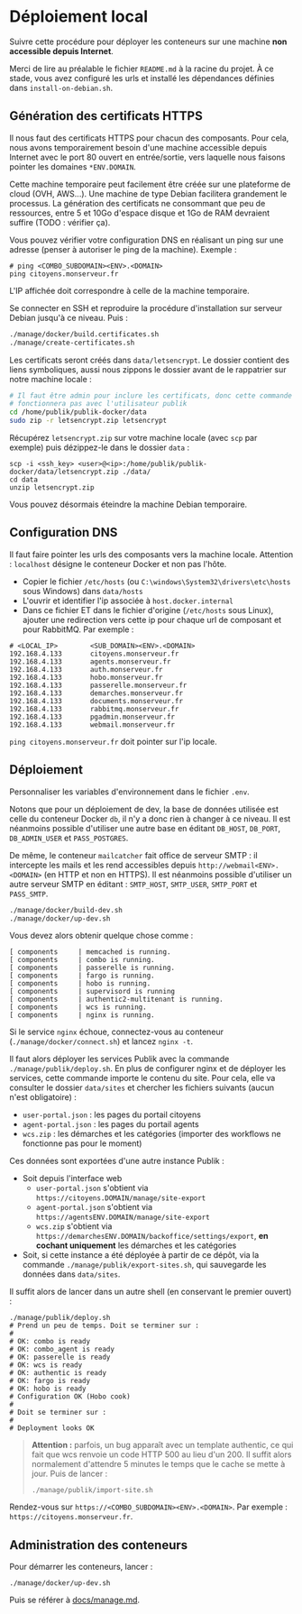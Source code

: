 # Déploiement local

Suivre cette procédure pour déployer les conteneurs sur une machine **non accessible
depuis Internet**.

Merci de lire au préalable le fichier `README.md` à la racine du projet. À ce
stade, vous avez configuré les urls et installé les dépendances définies
dans `install-on-debian.sh`.

## Génération des certificats HTTPS

Il nous faut des certificats HTTPS pour chacun des composants. Pour cela, nous
avons temporairement besoin d'une machine accessible depuis Internet avec le
port 80 ouvert en entrée/sortie, vers laquelle nous faisons pointer les
domaines `*ENV.DOMAIN`.

Cette machine temporaire peut facilement être créée sur une plateforme de cloud
(OVH, AWS...). Une machine de type Debian facilitera grandement le processus. La
génération des certificats ne consommant que peu de ressources, entre 5 et 10Go
d'espace disque et 1Go de RAM devraient suffire (TODO : vérifier ça).

Vous pouvez vérifier votre configuration DNS en réalisant un ping sur une adresse
(penser à autoriser le ping de la machine). Exemple :

```
# ping <COMBO_SUBDOMAIN><ENV>.<DOMAIN>
ping citoyens.monserveur.fr
```

L'IP affichée doit correspondre à celle de la machine temporaire.

Se connecter en SSH et reproduire la procédure d'installation sur serveur Debian
jusqu'à ce niveau. Puis :

```bash
./manage/docker/build.certificates.sh
./manage/create-certificates.sh
```

Les certificats seront créés dans `data/letsencrypt`. Le dossier contient des
liens symboliques, aussi nous zippons le dossier avant de le rappatrier sur
notre machine locale :

```bash
# Il faut être admin pour inclure les certificats, donc cette commande ne
# fonctionnera pas avec l'utilisateur publik
cd /home/publik/publik-docker/data
sudo zip -r letsencrypt.zip letsencrypt
```

Récupérez `letsencrypt.zip` sur votre machine locale (avec `scp` par exemple)
puis dézippez-le dans le dossier `data` :

```
scp -i <ssh_key> <user>@<ip>:/home/publik/publik-docker/data/letsencrypt.zip ./data/
cd data
unzip letsencrypt.zip
```

Vous pouvez désormais éteindre la machine Debian temporaire.

## Configuration DNS

Il faut faire pointer les urls des composants vers la machine locale. Attention :
`localhost` désigne le conteneur Docker et non pas l'hôte.

* Copier le fichier `/etc/hosts` (ou `C:\windows\System32\drivers\etc\hosts` sous Windows) dans `data/hosts` 
* L'ouvrir et identifier l'ip associée à `host.docker.internal`
* Dans ce fichier ET dans le fichier d'origine (`/etc/hosts` sous Linux), ajouter une redirection vers cette ip pour chaque url de composant et pour RabbitMQ. Par exemple :

```
# <LOCAL_IP>        <SUB_DOMAIN><ENV>.<DOMAIN>
192.168.4.133       citoyens.monserveur.fr
192.168.4.133       agents.monserveur.fr
192.168.4.133       auth.monserveur.fr
192.168.4.133       hobo.monserveur.fr
192.168.4.133       passerelle.monserveur.fr
192.168.4.133       demarches.monserveur.fr
192.168.4.133       documents.monserveur.fr
192.168.4.133       rabbitmq.monserveur.fr
192.168.4.133       pgadmin.monserveur.fr
192.168.4.133       webmail.monserveur.fr
```

`ping citoyens.monserveur.fr` doit pointer sur l'ip locale.

## Déploiement

Personnaliser les variables d'environnement dans le fichier `.env`.

Notons que pour un déploiement de dev, la base de données utilisée est celle du
conteneur Docker `db`, il n'y a donc rien à changer à ce niveau. Il est néanmoins
possible d'utiliser une autre base en éditant `DB_HOST`, `DB_PORT`, `DB_ADMIN_USER`
et `PASS_POSTGRES`.

De même, le conteneur `mailcatcher` fait office de serveur SMTP : il intercepte
les mails et les rend accessibles depuis `http://webmail<ENV>.<DOMAIN>` (en HTTP et
non en HTTPS). Il est néanmoins possible d'utiliser un autre serveur SMTP en éditant :
`SMTP_HOST`, `SMTP_USER`, `SMTP_PORT` et `PASS_SMTP`.

```bash
./manage/docker/build-dev.sh
./manage/docker/up-dev.sh
```

Vous devez alors obtenir quelque chose comme :

```
[ components     | memcached is running.
[ components     | combo is running.
[ components     | passerelle is running.
[ components     | fargo is running.
[ components     | hobo is running.
[ components     | supervisord is running
[ components     | authentic2-multitenant is running.
[ components     | wcs is running.
[ components     | nginx is running.
```

Si le service `nginx` échoue, connectez-vous au conteneur (`./manage/docker/connect.sh`)
et lancez `nginx -t`.

Il faut alors déployer les services Publik avec la commande `./manage/publik/deploy.sh`. En
plus de configurer nginx et de déployer les services, cette commande importe le
contenu du site. Pour cela, elle va consulter le dossier `data/sites` et chercher
les fichiers suivants (aucun n'est obligatoire) :

* `user-portal.json` : les pages du portail citoyens
* `agent-portal.json` : les pages du portail agents
* `wcs.zip` : les démarches et les catégories (importer des workflows ne fonctionne pas pour le moment)

Ces données sont exportées d'une autre instance Publik :

* Soit depuis l'interface web
    * `user-portal.json` s'obtient via `https://citoyens.DOMAIN/manage/site-export`
    * `agent-portal.json` s'obtient via `https://agentsENV.DOMAIN/manage/site-export`
    * `wcs.zip` s'obtient via `https://demarchesENV.DOMAIN/backoffice/settings/export`, **en cochant uniquement** les démarches et les catégories
* Soit, si cette instance a été déployée à partir de ce dépôt, via la commande `./manage/publik/export-sites.sh`, qui sauvegarde les données dans `data/sites`.

Il suffit alors de lancer dans un autre shell (en conservant le premier ouvert) :

```
./manage/publik/deploy.sh
# Prend un peu de temps. Doit se terminer sur :
#
# OK: combo is ready
# OK: combo_agent is ready
# OK: passerelle is ready
# OK: wcs is ready
# OK: authentic is ready
# OK: fargo is ready
# OK: hobo is ready
# Configuration OK (Hobo cook)
#
# Doit se terminer sur :
#
# Deployment looks OK
```

> **Attention :** parfois, un bug apparaît avec un template authentic, ce qui fait
> que wcs renvoie un code HTTP 500 au lieu d'un 200. Il suffit alors normalement
> d'attendre 5 minutes le temps que le cache se mette à jour. Puis de lancer :
>
> `./manage/publik/import-site.sh`

Rendez-vous sur `https://<COMBO_SUBDOMAIN><ENV>.<DOMAIN>`. Par exemple :
`https://citoyens.monserveur.fr`.

## Administration des conteneurs

Pour démarrer les conteneurs, lancer :

```
./manage/docker/up-dev.sh
```

Puis se référer à [docs/manage.md](2_manage.md).
